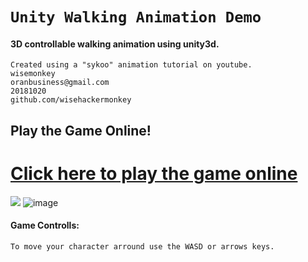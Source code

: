# `Unity Walking Animation Demo`
#### 3D controllable walking animation using unity3d.
```
Created using a "sykoo" animation tutorial on youtube.
wisemonkey
oranbusiness@gmail.com
20181020
github.com/wisehackermonkey
```
## Play the Game Online! 
# [Click here to play the game online](https://wisehackermonkey.github.io/20181020_sykoo_animation_tutorial/)
![](https://i.imgur.com/t5BZOVt.png)
![image](https://i.imgur.com/nCDW9Yh.png)

#### Game Controlls:
```
To move your character arround use the WASD or arrows keys.
```
